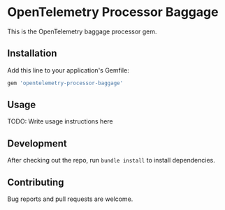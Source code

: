 # OpenTelemetry Processor Baggage

This is the OpenTelemetry baggage processor gem.

## Installation

Add this line to your application's Gemfile:

```ruby
gem 'opentelemetry-processor-baggage'
```

## Usage

TODO: Write usage instructions here

## Development

After checking out the repo, run `bundle install` to install dependencies.

## Contributing

Bug reports and pull requests are welcome.
